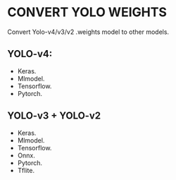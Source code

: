 # CONVERT YOLO WEIGHTS
Convert Yolo-v4/v3/v2 .weights model to other models.

## YOLO-v4:
- Keras.
- Mlmodel.
- Tensorflow.
- Pytorch.

## YOLO-v3 + YOLO-v2
- Keras.
- Mlmodel.
- Tensorflow.
- Onnx.
- Pytorch.
- Tflite.